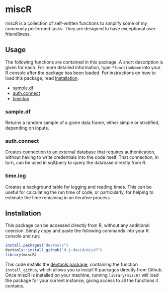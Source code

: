 # miscR

miscR is a collection of self-written functions to simplify some of my commonly performed tasks. 
They are designed to have exceptional user-friendliness.

## Usage

The following functions are contained in this package. A short description is given for each. For 
more detailed information, type `?functionName` into your R console after the package has been 
loaded. For instructions on how to load this package, read [Installation](#Installation).

* [sample.df](###sample.df)
* [auth.connect](###auth.connect)
* [time.log](###time.log)

### sample.df

Returns a random sample of a given data frame, either simple or stratified, depending on inputs. 

### auth.connect

Creates connection to an external database that requires authentication, without having to write
credentials into the code itself. That connection, in turn, can be used in sqlQuery to query the
database directly from R.

### time.log

Creates a background table for logging and reading times. This can be useful for calculating the run
time of code, or particularly, for helping to estimate the time remaining in an iterative process.

## Installation

This package can be accessed directly from R, without any additional coercion. Simply copy and 
paste the following commands into your R console and run:

```R
install.packages("devtools")  
devtools::install_github("d-j-david/miscR")  
library(miscR)
```

This code installs the [devtools package](https://github.com/hadley/devtools), containing the 
function `install_github`, which allows you to install R packages directly from Github. Once miscR 
is installed on your machine, running `library(miscR)` will load the package for your current 
instance, giving access to all the functions it contains.
